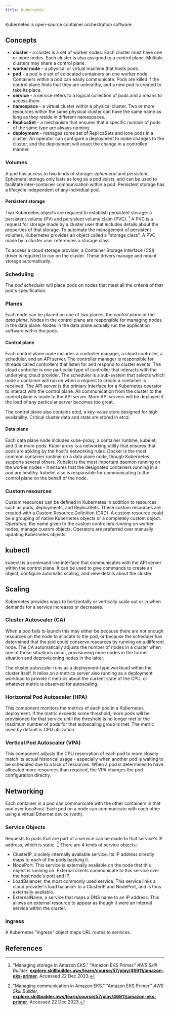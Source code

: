 ```yaml
---
title: Kubernetes
---
```

Kubernetes is open-source container orchestration software.

## Concepts

- **cluster** - a cluster is a set of worker nodes. Each cluster must have one or more nodes. Each cluster is also assigned to a control plane. Multiple clusters may share a control plane.
- **worker node** - a physical or virtual machine that hosts pods.
- **pod** - a pod is a set of colocated containers on one worker node. Containers within a pod can easily communicate. Pods are killed if the control plane finds that they are unhealthy, and a new pod is created to take its place.
- **service** - a service refers to a logical collection of pods and a means to access them.
- **namespace** - a virtual cluster within a physical cluster. Two or more resources within the same physical cluster can have the same name as long as they reside in different namespaces.
- **ReplicaSet** - a mechanism that ensures that a specific number of pods of the same type are always running.
- **deployment** - manages some set of ReplicaSets and lone pods in a cluster. An operator can configure a deployment to make changes to the cluster, and the deployment will enact the change in a controlled manner.

### Volumes

A pod has access to two kinds of storage: *ephemeral* and *persistent*. Ephemeral storage only lasts as long as a pod exists, and can be used to facilitate inter-container communication within a pod. Persistent storage has a lifecycle independent of any individual pod.

#### Persistent storage

Two Kubernetes objects are required to establish persistent storage: a persistent volume (PV) and persistent volume claim (PVC). [^2] A PVC is a request for storage made by a cluster user that includes details about the properties of that storage. To automate the management of persistent volumes, Kubernetes provides an object called a "storage class". A PVC made by a cluster user references a storage class.

To access a cloud storage provider, a Container Storage Interface (CSI) driver is required to run on the cluster. These drivers manage and mount storage automatically.

### Scheduling

The *pod scheduler* will place pods on nodes that meet all the criteria of that pod's specification.

### Planes

Each node can be placed on one of two planes: the *control plane* or the *data plane*. Nodes in the control plane are responsible for managing nodes in the data plane. Nodes in the data plane actually run the application software within the pods.

#### Control plane

Each control plane node includes a controller manager, a cloud controller, a scheduler, and an API server. The controller manager is responsible for threads called controllers that listen for and respond to cluster events. The cloud controller is one particular type of controller that interacts with the underlying cloud provider. The scheduler is a sub-system that selects which node a container will run on when a request to create a container is received. The API server is the primary interface for a Kubernetes operator to interact with the control plane. All communication from the cluster to the control plane is made to the API server. More API servers will be deployed if the load of any particular server becomes too great.

The control plane also contains etcd, a key-value store designed for high availability. Critical cluster data and state are stored in etcd.

#### Data plane

Each data plane node includes kube-proxy, a container runtime, kubelet, and 0 or more pods. Kube-proxy is a networking utility that ensures that pods are abiding by the host's networking rules. Docker is the most common container runtime on a data plane node, though Kubernetes supports several others. Kubelet is the most important daemon running on the worker nodes - it ensures that the designated containers running in a pod are healthy. kubelet also is responsible for communicating to the control plane on the behalf of the node.

### Custom resources

Custom resources can be defined in Kubernetes in addition to resources such as pods, deployments, and ReplicaSets. These custom resources are created with a Custom Resource Definition (CRD). A custom resource could be a grouping of native Kubernetes objects or a completely custom object. *Operators*, the name given to the custom controllers running on worker nodes, manage custom objects. Operators are preferred over manually updating Kubernetes objects.

## kubectl

kubectl is a command line interface that communicates with the API server within the control plane. It can be used to give commands to create an object, configure automatic scaling, and view details about the cluster.

## Scaling

Kubernetes provides ways to horizontally or vertically scale out or in when demands for a service increases or decreases.

### Cluster Autoscaler (CA)

When a pod fails to launch this may either be because there are not enough resources on the node to allocate to the pod, or because the scheduler has determined that the pod could conserve resources by running on a different node. The CA automatically adjusts the number of nodes in a cluster when one of these situations occur, provisioning more nodes in the former situation and deprovisioning nodes in the latter.

The cluster autoscaler runs as a deployment-type workload within the cluster itself. It relies on a metrics server also running as a deployment workload to provide it metrics about the current state of the CPU, or whatever metric is observed for autoscaling.

### Horizontal Pod Autoscaler (HPA)

This component monitors the metrics of each pod in a Kubernetes deployment. If the metric exceeds some threshold, more pods will be provisioned for that service until the threshold is no longer met or the maximum number of pods for that autoscaling group is met. The metric used by default is CPU utilization.

### Vertical Pod Autoscaler (VPA)

This component adjusts the CPU reservation of each pod to more closely match its actual historical usage - especially when another pod is waiting to be scheduled due to a lack of resources. When a pod is determined to have allocated more resources than required, the VPA changes the pod configuration directly.

## Networking

Each container in a pod can communicate with the other containers in that pod over localhost. Each pod on a node can communicate with each other using a virtual Ethernet device (veth).

### Service Objects

Requests to pods that are part of a service can be made to that service's IP address, which is static. [^1] There are 4 kinds of service objects:

- ClusterIP, a solely internally available service. Its IP address directly maps to each of the pods backing it.
- NodePort. This service is externally available on the node that this object is running on. External clients communicate to this service over the host node's port and IP.
- LoadBalancer, the most commonly used service. This service links a cloud provider's load balancer to a ClusterIP and NodePort, and is thus externally available.
- ExternalName, a service that maps a DNS name to an IP address. This allows an external resource to appear as though it were an internal service within the cluster.

### Ingress

A Kubernetes "ingress" object maps URL routes to services.

## References

[^1]: "Managing communication in Amazon EKS." "Amazon EKS Primer." *AWS Skill Builder*, [**explore.skillbuilder.aws/learn/course/57/play/46911/amazon-eks-primer**](https://explore.skillbuilder.aws/learn/course/57/play/46911/amazon-eks-primer). Accessed 22 Dec 2023.
[^2]: "Managing storage in Amazon EKS." "Amazon EKS Primer." *AWS Skill Builder*, [**explore.skillbuilder.aws/learn/course/57/play/46911/amazon-eks-primer**](https://explore.skillbuilder.aws/learn/course/57/play/46911/amazon-eks-primer). Accessed 22 Dec 2023.
